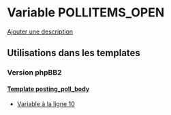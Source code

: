 # Variable POLLITEMS_OPEN
[Ajouter une description](https://fa-tvars.appspot.com/var/POLLITEMS_OPEN)

## Utilisations dans les templates

### Version phpBB2

#### [Template posting_poll_body](subsilver/posting_poll_body.md)
* [Variable &agrave; la ligne 10](../subsilver/posting_poll_body.tpl#L10)